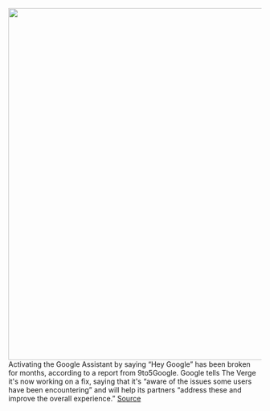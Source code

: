 <img src='https://cdn.vox-cdn.com/thumbor/BZXhw6o8WKUm72I2xntZlk8XoXY=/0x0:2040x1360/1200x800/filters:focal(857x517:1183x843)/cdn.vox-cdn.com/uploads/chorus_image/image/68871182/vpavic_180927_2987_0041.0.jpg' width='700px' /><br/>
Activating the Google Assistant by saying “Hey Google” has been broken for months, according to a report from 9to5Google. Google tells The Verge it's now working on a fix, saying that it's “aware of the issues some users have been encountering” and will help its partners “address these and improve the overall experience.”
<a href='https://www.theverge.com/2021/2/24/22300211/google-responds-wear-os-hey-google-not-responding'> Source <a/>